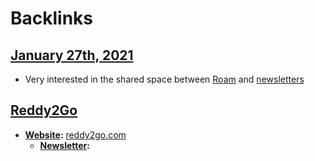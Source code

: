 
# Backlinks
## [January 27th, 2021](<January 27th, 2021.md>)
- Very interested in the shared space between [Roam](<Roam.md>) and [newsletters]([Newsletter](<Newsletter.md>))

## [Reddy2Go](<Reddy2Go.md>)
- **[Website](<Website.md>):** [reddy2go.com](https://reddy2go.com)
    - **[Newsletter](<Newsletter.md>):**

